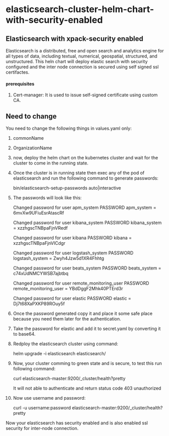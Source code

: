 # elasticsearch-cluster-helm-chart-with-security-enabled
## Elasticsearch with xpack-security enabled

Elasticsearch is a distributed, free and open search and analytics engine for all types of data, including textual, numerical, geospatial, structured, and unstructured.
This heln chart will deploy elastic search with security configured and the inter node connection is secured using self signed ssl certifactes.

#### prerequisites

1. Cert-manager: It is used to issue self-signed certificate using custom CA.

## Need to change 

You need to change the following things in values.yaml only:
1. commonName
2. OrganizationName

3. now, deploy the helm chart on the kubernetes cluster and wait for the cluster to come in the running state.
4. Once the cluster is in running state then exec any of the pod of elasticsearch and run the following command to generate passwords:

    bin/elasticsearch-setup-passwords auto|interactive

5. The passwords will look like this: 

      Changed password for user apm_system
      PASSWORD apm_system = 6mvXw9UFiuEsrAtascRf

      Changed password for user kibana_system
      PASSWORD kibana_system = xzzhgscTNBpaFjnVRedf

      Changed password for user kibana
      PASSWORD kibana = xzzhgscTNBpaFjnVICdgr

      Changed password for user logstash_system
      PASSWORD logstash_system = Zwyh4Jzw5d1XR4Fhhtg

      Changed password for user beats_system
      PASSWORD beats_system = c74xUdNMCYWSB7ajbtbq

      Changed password for user remote_monitoring_user
      PASSWORD remote_monitoring_user = YBdDggF2Mhk40PTErd3r

      Changed password for user elastic
      PASSWORD elastic = Dj7t68XaPXKP89ROuy5f

6. Once the password generated copy it and place it some safe place because you need them later for the authentication.
7. Take the password for elastic and add it to secret.yaml by converting it to base64.
8. Redploy the elasticsearch cluster using command:

    helm upgrade -i elasticsearch elasticsearch/

9. Now, your cluster comming to green state and is secure, to test this run following command:

    curl elasticsearch-master:9200/_cluster/health?pretty

    It will not able to authenticate and return status code 403 unauthorized

10. Now use username and password:

    curl -u username:password elasticsearch-master:9200/_cluster/health?pretty

Now your elasticsearch has security enabled and is also enabled ssl security for inter-node connection.